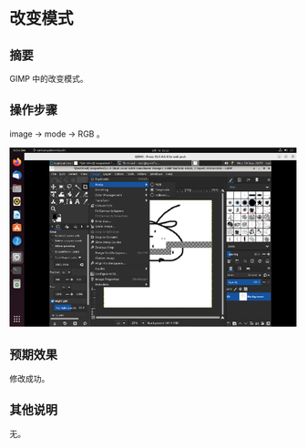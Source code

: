 # 改变模式

## 摘要

GIMP 中的改变模式。

## 操作步骤

image -> mode -> RGB 。

![改变模式-1](./img/改变模式-1.png)

## 预期效果

修改成功。

## 其他说明

无。
